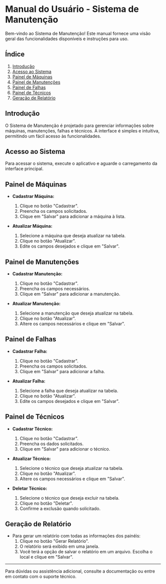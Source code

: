 # Manual do Usuário - Sistema de Manutenção

Bem-vindo ao Sistema de Manutenção! Este manual fornece uma visão geral das funcionalidades disponíveis e instruções para uso.

## Índice
1. [Introdução](#introducao)
2. [Acesso ao Sistema](#acesso-ao-sistema)
3. [Painel de Máquinas](#painel-de-maquinas)
4. [Painel de Manutenções](#painel-de-manutencao)
5. [Painel de Falhas](#painel-de-falhas)
6. [Painel de Técnicos](#painel-de-tecnicos)
7. [Geração de Relatório](#geracao-de-relatorio)

## Introdução
O Sistema de Manutenção é projetado para gerenciar informações sobre máquinas, manutenções, falhas e técnicos. A interface é simples e intuitiva, permitindo um fácil acesso às funcionalidades.

## Acesso ao Sistema
Para acessar o sistema, execute o aplicativo e aguarde o carregamento da interface principal.

## Painel de Máquinas
- **Cadastrar Máquina:**
  1. Clique no botão "Cadastrar".
  2. Preencha os campos solicitados.
  3. Clique em "Salvar" para adicionar a máquina à lista.

- **Atualizar Máquina:**
  1. Selecione a máquina que deseja atualizar na tabela.
  2. Clique no botão "Atualizar".
  3. Edite os campos desejados e clique em "Salvar".

## Painel de Manutenções
- **Cadastrar Manutenção:**
  1. Clique no botão "Cadastrar".
  2. Preencha os campos necessários.
  3. Clique em "Salvar" para adicionar a manutenção.

- **Atualizar Manutenção:**
  1. Selecione a manutenção que deseja atualizar na tabela.
  2. Clique no botão "Atualizar".
  3. Altere os campos necessários e clique em "Salvar".

## Painel de Falhas
- **Cadastrar Falha:**
  1. Clique no botão "Cadastrar".
  2. Preencha os campos solicitados.
  3. Clique em "Salvar" para adicionar a falha.

- **Atualizar Falha:**
  1. Selecione a falha que deseja atualizar na tabela.
  2. Clique no botão "Atualizar".
  3. Edite os campos desejados e clique em "Salvar".

## Painel de Técnicos
- **Cadastrar Técnico:**
  1. Clique no botão "Cadastrar".
  2. Preencha os dados solicitados.
  3. Clique em "Salvar" para adicionar o técnico.

- **Atualizar Técnico:**
  1. Selecione o técnico que deseja atualizar na tabela.
  2. Clique no botão "Atualizar".
  3. Altere os campos necessários e clique em "Salvar".

- **Deletar Técnico:**
  1. Selecione o técnico que deseja excluir na tabela.
  2. Clique no botão "Deletar".
  3. Confirme a exclusão quando solicitado.

## Geração de Relatório
- Para gerar um relatório com todas as informações dos painéis:
  1. Clique no botão "Gerar Relatório".
  2. O relatório será exibido em uma janela.
  3. Você terá a opção de salvar o relatório em um arquivo. Escolha o local e clique em "Salvar".

---

Para dúvidas ou assistência adicional, consulte a documentação ou entre em contato com o suporte técnico.

